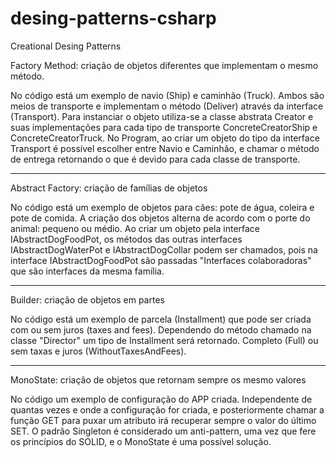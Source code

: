# desing-patterns-csharp

Creational  Desing Patterns

Factory Method: criação de objetos diferentes que implementam o mesmo método. 

No código está um exemplo de navio (Ship) e caminhão (Truck). Ambos são meios de transporte e implementam o método (Deliver) através da interface (Transport). 
Para instanciar o objeto utiliza-se a classe abstrata Creator e suas implementações para cada tipo de transporte ConcreteCreatorShip e ConcreteCreatorTruck. No Program, ao criar um objeto do tipo da interface Transport é possível escolher entre Navio e Caminhão, e chamar o método de entrega retornando o que é devido para cada classe de transporte.

---

Abstract Factory: criação de famílias de objetos

No código está um exemplo de objetos para cães: pote de água, coleira e pote de comida. A criação dos objetos alterna de acordo com o porte do animal: pequeno ou médio.
Ao criar um objeto pela interface IAbstractDogFoodPot, os métodos das outras interfaces IAbstractDogWaterPot e IAbstractDogCollar podem ser chamados, pois na interface IAbstractDogFoodPot são passadas "Interfaces colaboradoras" que são interfaces da mesma família.

---

Builder: criação de objetos em partes

No código está um exemplo de parcela (Installment) que pode ser criada com ou sem juros (taxes and fees). Dependendo do método chamado na classe "Director" um tipo de Installment será retornado. Completo (Full) ou sem taxas e juros (WithoutTaxesAndFees).

---
MonoState: criação de objetos que retornam sempre os mesmo valores

No código um exemplo de configuração do APP criada. Independente de quantas vezes e onde a configuração for criada, e posteriormente chamar a função GET para puxar um atributo irá recuperar sempre o valor do último SET. O padrão Singleton é considerado um anti-pattern, uma vez que fere os princípios do SOLID, e o MonoState é uma possível solução.
